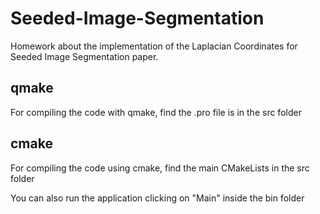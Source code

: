 # Seeded-Image-Segmentation
Homework about the implementation of the Laplacian Coordinates for Seeded Image Segmentation paper. 

## qmake
For compiling the code with qmake, 
find the .pro file is in the src folder

## cmake
For compiling the code using cmake,
find the main CMakeLists in the src folder

You can also run the application clicking on "Main" inside the bin folder
